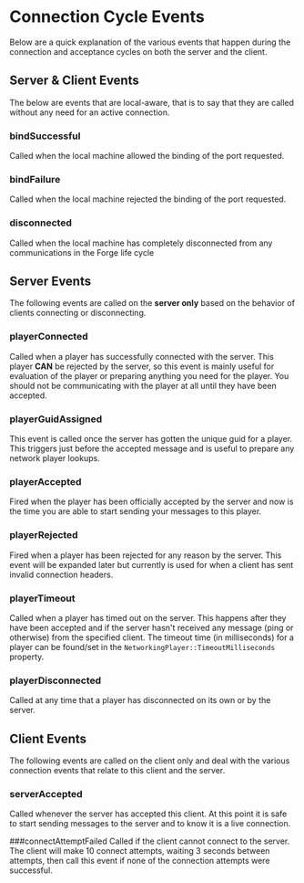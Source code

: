 # Connection Cycle Events
Below are a quick explanation of the various events that happen during the connection and acceptance cycles on both the server and the client.

## Server & Client Events
The below are events that are local-aware, that is to say that they are called without any need for an active connection.

### bindSuccessful
Called when the local machine allowed the binding of the port requested.

### bindFailure
Called when the local machine rejected the binding of the port requested.

### disconnected
Called when the local machine has completely disconnected from any communications in the Forge life cycle

## Server Events
The following events are called on the **server only** based on the behavior of clients connecting or disconnecting.

### playerConnected
Called when a player has successfully connected with the server. This player **CAN** be rejected by the server, so this event is mainly useful for evaluation of the player or preparing anything you need for the player. You should not be communicating with the player at all until they have been accepted.

### playerGuidAssigned
This event is called once the server has gotten the unique guid for a player. This triggers just before the accepted message and is useful to prepare any network player lookups.

### playerAccepted
Fired when the player has been officially accepted by the server and now is the time you are able to start sending your messages to this player.

### playerRejected
Fired when a player has been rejected for any reason by the server. This event will be expanded later but currently is used for when a client has sent invalid connection headers.

### playerTimeout
Called when a player has timed out on the server. This happens after they have been accepted and if the server hasn't received any message (ping or otherwise) from the specified client. The timeout time (in milliseconds) for a player can be found/set in the `NetworkingPlayer::TimeoutMilliseconds` property.

### playerDisconnected
Called at any time that a player has disconnected on its own or by the server.

## Client Events
The following events are called on the client only and deal with the various connection events that relate to this client and the server.

### serverAccepted
Called whenever the server has accepted this client. At this point it is safe to start sending messages to the server and to know it is a live connection.

###connectAttemptFailed
Called if the client cannot connect to the server. The client will make 10 connect attempts, waiting 3 seconds between attempts, then call this event if none of the connection attempts were successful.
